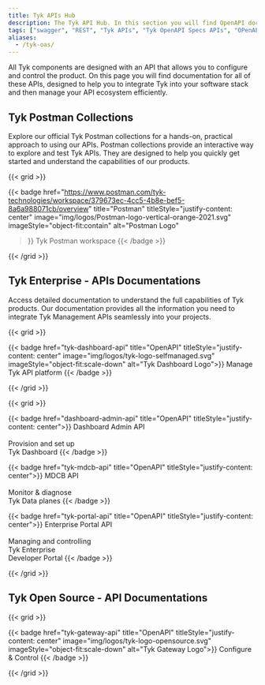 ```yaml
---
title: Tyk APIs Hub
description: The Tyk API Hub. In this section you will find OpenAPI docs for the APIs for Tyk Gateway, Tyk Dashboard and other Tyk products
tags: ["swagger", "REST", "Tyk APIs", "Tyk OpenAPI Specs APIs", "OPenAPI", "OAS" ]
aliases:
  - /tyk-oas/
---
```


All Tyk components are designed with an API that allows you to configure and control the product. On this page you will find documentation for all of these APIs, designed to help you to integrate Tyk into your software stack and then manage your API ecosystem efficiently.

## Tyk Postman Collections

Explore our official Tyk Postman collections for a hands-on, practical approach to using our APIs.
Postman collections provide an interactive way to explore and test Tyk APIs. They are designed to help you quickly get
started and understand the capabilities of our products.


{{< grid >}}

{{< badge
    href="https://www.postman.com/tyk-technologies/workspace/379673ec-4cc5-4b8e-bef5-8a6a988071cb/overview"
    title="Postman" titleStyle="justify-content: center"
    image="img/logos/Postman-logo-vertical-orange-2021.svg" imageStyle="object-fit:contain" alt="Postman Logo"
>}}
Tyk Postman workspace
{{< /badge >}}

{{< /grid >}}

## Tyk Enterprise - APIs Documentations

Access detailed documentation to understand the full capabilities of Tyk products. Our documentation provides all the
information you need to integrate Tyk Management APIs seamlessly into your projects.

{{< grid >}}

{{< badge href="tyk-dashboard-api" title="OpenAPI"
titleStyle="justify-content: center"
image="img/logos/tyk-logo-selfmanaged.svg" imageStyle="object-fit:scale-down" alt="Tyk Dashboard Logo">}}
Manage Tyk API platform
{{< /badge >}}

{{< /grid >}}

{{< grid >}}

{{< badge href="dashboard-admin-api" title="OpenAPI" titleStyle="justify-content: center">}}
Dashboard Admin API
</br>
</br>Provision and set up
</br>Tyk Dashboard
{{< /badge >}}

{{< badge href="tyk-mdcb-api" title="OpenAPI" titleStyle="justify-content: center">}}
MDCB API
</br>
</br>Monitor & diagnose
</br>Tyk Data planes
{{< /badge >}}

{{< badge href="tyk-portal-api" title="OpenAPI" titleStyle="justify-content: center">}}
Enterprise Portal API
</br>
</br>Managing and controlling
</br> Tyk Enterprise</br>Developer Portal
{{< /badge >}}

{{< /grid >}}


## Tyk Open Source - API Documentations

{{< grid >}}

{{< badge href="tyk-gateway-api" title="OpenAPI"
titleStyle="justify-content: center"
image="img/logos/tyk-logo-opensource.svg" imageStyle="object-fit:scale-down" alt="Tyk Gateway Logo">}}
Configure & Control
{{< /badge >}}

{{< /grid >}}
